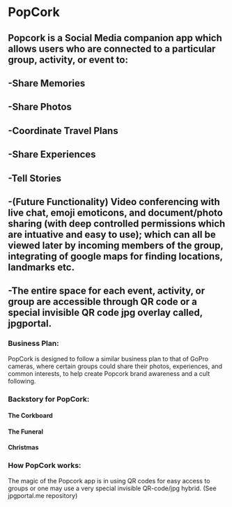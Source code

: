 # PopCork
## Popcork is a Social Media companion app which allows users who are connected to a particular group, activity, or event to:
## -Share Memories
## -Share Photos
## -Coordinate Travel Plans
## -Share Experiences
## -Tell Stories
## -(Future Functionality) Video conferencing with live chat, emoji emoticons, and document/photo sharing (with deep controlled permissions which are intuative and easy to use); which can all be viewed later by incoming members of the group, integrating of google maps for finding locations, landmarks etc.
## -The entire space for each event, activity, or group are accessible through QR code or a special invisible QR code jpg overlay called, jpgportal.
### Business Plan:
<p>PopCork is designed to follow a similar business plan to that of GoPro cameras, where certain groups  
  could share their photos, experiences, and common interests, to help create Popcork brand awareness and a cult following.</p>
  
### Backstory for PopCork:
#### The Corkboard
#### The Funeral
#### Christmas

### How PopCork works:
<p>The magic of the Popcork app is in using QR codes for easy access to groups or one may use a very  
  special invisible QR-code/jpg hybrid. (See jpgportal.me repository) </p>

